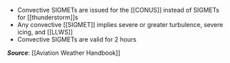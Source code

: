 - Convective SIGMETs are issued for the [[CONUS]] instead of SIGMETs for [[thunderstorm]]s
- Any convective [[SIGMET]] implies severe or greater turbulence, severe icing, and [[LLWS]]
- Convective SIGMETs are valid for 2 hours

***Source***: [[Aviation Weather Handbook]]